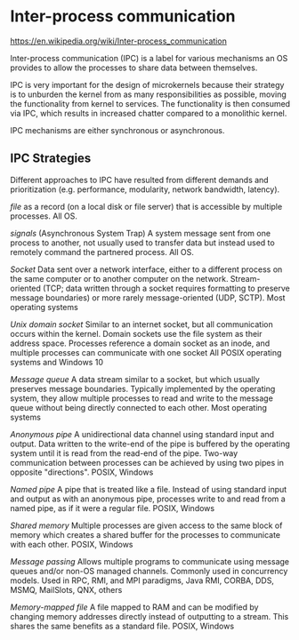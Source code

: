 # Inter-process communication

https://en.wikipedia.org/wiki/Inter-process_communication


Inter-process communication (IPC) is a label for various mechanisms an OS provides to allow the processes to share data between themselves.

IPC is very important for the design of microkernels because their strategy is to unburden the kernel from as many responsibilities as possible, moving the functionality from kernel to services. The functionality is then consumed via IPC, which results in increased chatter compared to a monolithic kernel.

IPC mechanisms are either synchronous or asynchronous.

## IPC Strategies

Different approaches to IPC have resulted from different demands and prioritization (e.g. performance, modularity, network bandwidth, latency).


*file* as a record (on a local disk or file server) that is accessible by multiple processes. All OS.

*signals* (Asynchronous System Trap)
A system message sent from one process to another, not usually used to transfer data but instead used to remotely command the partnered process. All OS.

*Socket*
Data sent over a network interface, either to a different process on the same computer or to another computer on the network. Stream-oriented (TCP; data written through a socket requires formatting to preserve message boundaries) or more rarely message-oriented (UDP, SCTP).
Most operating systems

*Unix domain socket*
Similar to an internet socket, but all communication occurs within the kernel. Domain sockets use the file system as their address space. Processes reference a domain socket as an inode, and multiple processes can communicate with one socket
All POSIX operating systems and Windows 10

*Message queue*
A data stream similar to a socket, but which usually preserves message boundaries. Typically implemented by the operating system, they allow multiple processes to read and write to the message queue without being directly connected to each other. Most operating systems

*Anonymous pipe*
A unidirectional data channel using standard input and output. Data written to the write-end of the pipe is buffered by the operating system until it is read from the read-end of the pipe. Two-way communication between processes can be achieved by using two pipes in opposite "directions".	POSIX, Windows

*Named pipe*
A pipe that is treated like a file. Instead of using standard input and output as with an anonymous pipe, processes write to and read from a named pipe, as if it were a regular file. POSIX, Windows

*Shared memory*
Multiple processes are given access to the same block of memory which creates a shared buffer for the processes to communicate with each other. POSIX, Windows

*Message passing*
Allows multiple programs to communicate using message queues and/or non-OS managed channels. Commonly used in concurrency models.	Used in RPC, RMI, and MPI paradigms, Java RMI, CORBA, DDS, MSMQ, MailSlots, QNX, others

*Memory-mapped file*
A file mapped to RAM and can be modified by changing memory addresses directly instead of outputting to a stream. This shares the same benefits as a standard file. POSIX, Windows

